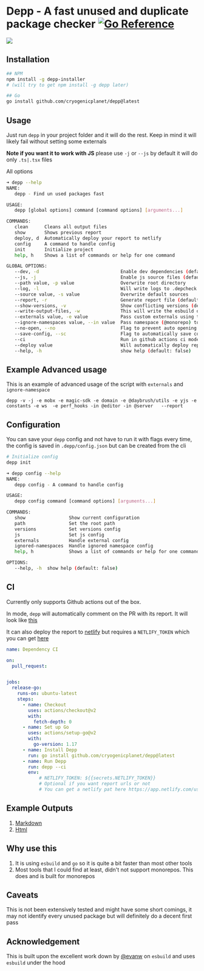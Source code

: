# Depp - A fast unused and duplicate package checker [![Go Reference](https://pkg.go.dev/badge/github.com/CryogenicPlanet/depp.svg)](https://pkg.go.dev/github.com/CryogenicPlanet/depp)

![](https://user-images.githubusercontent.com/10355479/139758905-7f911615-84d0-46c6-805a-06f8eafaf633.png)

## Installation

```bash
## NPM
npm install -g depp-installer 
# (will try to get npm install -g depp later)

## Go
go install github.com/cryogenicplanet/depp@latest

```

## Usage

Just run `depp` in your project folder and it will do the rest. Keep in mind it will likely fail without setting some externals

**Note if you want it to work with JS** please use `-j` or `--js` by default it will do only `.ts|.tsx` files

All options
```bash
➜ depp --help  
NAME:
   depp - Find un used packages fast

USAGE:
   depp [global options] command [command options] [arguments...]

COMMANDS:
   clean      Cleans all output files
   show       Shows previous report
   deploy, d  Automatically deploy your report to netlify
   config     A command to handle config
   init       Initialize project
   help, h    Shows a list of commands or help for one command

GLOBAL OPTIONS:
   --dev, -d                              Enable dev dependencies (default: false)
   --js, -j                               Enable js source files (default: false)
   --path value, -p value                 Overwrite root directory
   --log, -l                              Will write logs to .depcheck.log (default: false)
   --source value, -s value               Overwrite default sources
   --report, -r                           Generate report file (default: false)
   --show-versions, -v                    Show conflicting versions (default: false)
   --write-output-files, -w               This will write the esbuild output files. (default: false)
   --externals value, -e value            Pass custom externals using this flag
   --ignore-namespaces value, --in value  Pass namespace (@monorepo) to be ignored
   --no-open, --no                        Flag to prevent auto opening report in browser (default: false)
   --save-config, --sc                    Flag to automatically save config from other flags (default: false)
   --ci                                   Run in github actions ci mode (default: false)
   --deploy value                         Will automatically deploy report to netlify
   --help, -h                             show help (default: false)
```

## Example Advanced usage

This is an example of advanced usage of the script with `externals` and `ignore-namespace`

```
depp -v -j -e mobx -e magic-sdk -e domain -e @daybrush/utils -e yjs -e constants -e ws  -e perf_hooks -in @editor -in @server   --report
```


## Configuration

You can save your `depp` config and not have to run it with flags every time, the config is saved in `.depp/config.json` but can be created from the cli

```bash
# Initialize config
depp init 

➜ depp config --help
NAME:
   depp config - A command to handle config

USAGE:
   depp config command [command options] [arguments...]

COMMANDS:
   show                Show current configuration
   path                Set the root path
   versions            Set versions config
   js                  Set js config
   externals           Handle external config
   ignored-namespaces  Handle ignored namespace config
   help, h             Shows a list of commands or help for one command

OPTIONS:
   --help, -h  show help (default: false)
```

## CI

Currently only supports Github actions out of the box.

In mode, `depp` will automatically comment on the PR with its report. It will look like [this](https://github.com/CryogenicPlanet/cryogenicplanet.github.io/issues/49#issuecomment-961496544)

It can also deploy the report to [netlify](netlify.com) but requires a `NETLIFY_TOKEN` which you can get [here](https://app.netlify.com/user/applications#personal-access-tokens)

```yaml
name: Dependency CI

on:
  pull_request:


jobs:
  release-go:
    runs-on: ubuntu-latest
    steps:
      - name: Checkout
        uses: actions/checkout@v2
        with:
          fetch-depth: 0
      - name: Set up Go
        uses: actions/setup-go@v2
        with:
          go-version: 1.17
      - name: Install Depp 
        run: go install github.com/cryogenicplanet/depp@latest
      - name: Run Depp
        run: depp --ci
        env:
            # NETLIFY_TOKEN: ${{secrets.NETLIFY_TOKEN}}
            # Optional if you want report urls or not
            # You can get a netlify pat here https://app.netlify.com/user/applications#personal-access-tokens
```

## Example Outputs

1. [Markdown](./static/markdownReport.md)
2. [Html](https://cryogenicplanet.github.io/depp/static/htmlReport.html)

## Why use this

1. It is using `esbuild` and `go` so it is quite a bit faster than most other tools
2. Most tools that I could find at least, didn't not support monorepos. This does and is built for monorepos

## Caveats 

This is not been extensively tested and might have some short comings, it may not identify every unused package but will definitely do a decent first pass


## Acknowledgement


This is built upon the excellent work down by [@evanw](https://github.com/evanw/) on `esbuild` and uses `esbuild` under the hood